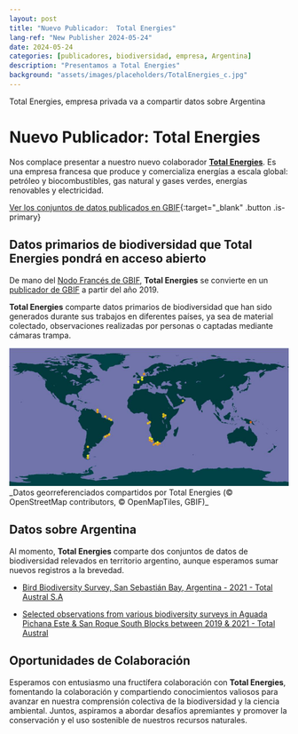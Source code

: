 ```yaml
---
layout: post
title: "Nuevo Publicador:  Total Energies"
lang-ref: "New Publisher 2024-05-24"
date: 2024-05-24
categories: [publicadores, biodiversidad, empresa, Argentina]
description: "Presentamos a Total Energies"
background: "assets/images/placeholders/TotalEnergies_c.jpg"
---
```


Total Energies, empresa privada va a compartir datos sobre Argentina

# Nuevo Publicador: Total Energies

Nos complace presentar a nuestro nuevo colaborador [**Total Energies**](https://totalenergies.com/). Es una empresa francesa que produce y comercializa energías a escala global: petróleo y biocombustibles, gas natural y gases verdes, energías renovables y electricidad. 

[Ver los conjuntos de datos publicados en GBIF](https://www.gbif.org/es/dataset/search?publishing_org=728e3362-3063-4a43-a6cf-71d61b50025b){:target="_blank" .button .is-primary}

## Datos primarios de biodiversidad que **Total Energies** pondrá en acceso abierto

De mano del [Nodo Francés de GBIF](https://www.gbif.org/es/country/FR/summary), **Total Energies** se convierte en un [publicador de GBIF](https://www.gbif.org/es/publisher/728e3362-3063-4a43-a6cf-71d61b50025b) a partir del año 2019.

**Total Energies** comparte datos primarios de biodiversidad que han sido generados durante sus trabajos en diferentes países, ya sea de material colectado, observaciones realizadas por personas o captadas mediante cámaras trampa.

<img class="is-rounded" src="/assets/images/placeholders/MapaTotal.JPG">
_Datos georreferenciados compartidos por Total Energies (© OpenStreetMap contributors, © OpenMapTiles, GBIF)_

## Datos sobre Argentina

Al momento, **Total Energies** comparte dos conjuntos de datos de biodiversidad relevados en territorio argentino, aunque esperamos sumar nuevos registros a la brevedad.

* [Bird Biodiversity Survey, San Sebastián Bay, Argentina - 2021 - Total Austral S.A](https://www.gbif.org/dataset/d969fbef-7fc3-413e-8a53-dfc8f48cacab)

* [Selected observations from various biodiversity surveys in Aguada Pichana Este & San Roque South Blocks between 2019 & 2021 - Total Austral](https://www.gbif.org/dataset/6d03bc1e-1893-48ee-8d47-fc9f95dba7dc)



## Oportunidades de Colaboración

Esperamos con entusiasmo una fructífera colaboración con **Total Energies**, fomentando la colaboración y compartiendo conocimientos valiosos para avanzar en nuestra comprensión colectiva de la biodiversidad y la ciencia ambiental. Juntos, aspiramos a abordar desafíos apremiantes y promover la conservación y el uso sostenible de nuestros recursos naturales.

